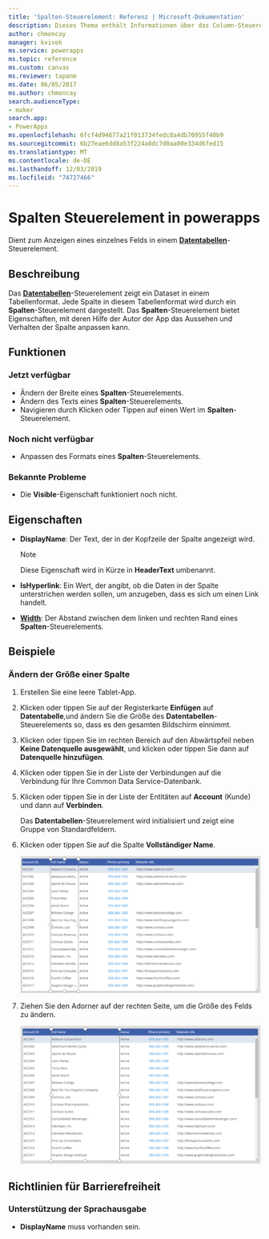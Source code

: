 ```yaml
---
title: 'Spalten-Steuerelement: Referenz | Microsoft-Dokumentation'
description: Dieses Thema enthält Informationen über das Column-Steuerelement in Microsoft powerapps.
author: chmoncay
manager: kvivek
ms.service: powerapps
ms.topic: reference
ms.custom: canvas
ms.reviewer: tapanm
ms.date: 06/05/2017
ms.author: chmoncay
search.audienceType:
- maker
search.app:
- PowerApps
ms.openlocfilehash: 6fcf4d94677a21f013734fedc8a4db70955f40b9
ms.sourcegitcommit: 6b27eae6dd8a53f224a8dc7d0aa00e334d6fed15
ms.translationtype: MT
ms.contentlocale: de-DE
ms.lasthandoff: 12/03/2019
ms.locfileid: "74727466"
---
```

# <a name="column-control-in-power-apps"></a>Spalten Steuerelement in powerapps
Dient zum Anzeigen eines einzelnes Felds in einem [**Datentabellen**](control-data-table.md)-Steuerelement.

## <a name="description"></a>Beschreibung
Das [**Datentabellen**](control-data-table.md)-Steuerelement zeigt ein Dataset in einem Tabellenformat. Jede Spalte in diesem Tabellenformat wird durch ein **Spalten**-Steuerelement dargestellt. Das **Spalten**-Steuerelement bietet Eigenschaften, mit deren Hilfe der Autor der App das Aussehen und Verhalten der Spalte anpassen kann.

## <a name="capabilities"></a>Funktionen
### <a name="now-available"></a>Jetzt verfügbar
* Ändern der Breite eines **Spalten**-Steuerelements.
* Ändern des Texts eines **Spalten**-Steuerelements.
* Navigieren durch Klicken oder Tippen auf einen Wert im **Spalten**-Steuerelement.

### <a name="not-yet-available"></a>Noch nicht verfügbar
* Anpassen des Formats eines **Spalten**-Steuerelements.

### <a name="known-issues"></a>Bekannte Probleme
* Die **Visible**-Eigenschaft funktioniert noch nicht.

## <a name="properties"></a>Eigenschaften
* **DisplayName**: Der Text, der in der Kopfzeile der Spalte angezeigt wird.
  
  > [!NOTE]
  > Diese Eigenschaft wird in Kürze in **HeaderText** umbenannt.
  > 
  > 
* **IsHyperlink**: Ein Wert, der angibt, ob die Daten in der Spalte unterstrichen werden sollen, um anzugeben, dass es sich um einen Link handelt.
* [**Width**](properties-size-location.md): Der Abstand zwischen dem linken und rechten Rand eines **Spalten**-Steuerelements.

## <a name="examples"></a>Beispiele
### <a name="resize-a-column"></a>Ändern der Größe einer Spalte
1. Erstellen Sie eine leere Tablet-App.
2. Klicken oder tippen Sie auf der Registerkarte **Einfügen** auf **Datentabelle**,und ändern Sie die Größe des **Datentabellen**-Steuerelements so, dass es den gesamten Bildschirm einnimmt.
3. Klicken oder tippen Sie im rechten Bereich auf den Abwärtspfeil neben **Keine Datenquelle ausgewählt**, und klicken oder tippen Sie dann auf **Datenquelle hinzufügen**.
4. Klicken oder tippen Sie in der Liste der Verbindungen auf die Verbindung für Ihre Common Data Service-Datenbank.
5. Klicken oder tippen Sie in der Liste der Entitäten auf **Account** (Kunde) und dann auf **Verbinden**.
   
    Das **Datentabellen**-Steuerelement wird initialisiert und zeigt eine Gruppe von Standardfeldern.
6. Klicken oder tippen Sie auf die Spalte **Vollständiger Name**.
   
    ![Ausgewähltes Spalten-Steuerelement](./media/control-column/pre-resize-column.png)
7. Ziehen Sie den Adorner auf der rechten Seite, um die Größe des Felds zu ändern.
   
    ![Größe des Spalten-Steuerelements geändert](./media/control-column/post-resize-column.png)


## <a name="accessibility-guidelines"></a>Richtlinien für Barrierefreiheit
### <a name="screen-reader-support"></a>Unterstützung der Sprachausgabe
* **DisplayName** muss vorhanden sein.
